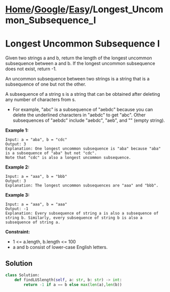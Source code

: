 # [Home](./../..)/[Google](./..)/[Easy](./)/Longest_Uncommon_Subsequence_I
<h1>Longest Uncommon Subsequence I</h1>

<p>
Given two strings a and b, return the length of the longest uncommon subsequence between a and b. If the longest uncommon subsequence does not exist, return -1.
</p>
<p>
An uncommon subsequence between two strings is a string that is a subsequence of one but not the other.
</p>
<p>
A subsequence of a string s is a string that can be obtained after deleting any number of characters from s.
</p>

- For example, "abc" is a subsequence of "aebdc" because you can delete the underlined characters in "aebdc" to get "abc". Other subsequences of "aebdc" include "aebdc", "aeb", and "" (empty string).


<b>Example 1:</b>

    Input: a = "aba", b = "cdc"
    Output: 3
    Explanation: One longest uncommon subsequence is "aba" because "aba" is a subsequence of "aba" but not "cdc".
    Note that "cdc" is also a longest uncommon subsequence.

<b>Example 2:</b>

    Input: a = "aaa", b = "bbb"
    Output: 3
    Explanation: The longest uncommon subsequences are "aaa" and "bbb".

<b>Example 3:</b>

    Input: a = "aaa", b = "aaa"
    Output: -1
    Explanation: Every subsequence of string a is also a subsequence of string b. Similarly, every subsequence of string b is also a subsequence of string a.

<b>Constraint:</b>
- 1 <= a.length, b.length <= 100
- a and b consist of lower-case English letters.

<h2>Solution</h2>

```python
class Solution:
    def findLUSlength(self, a: str, b: str) -> int:
        return -1 if a == b else max(len(a),len(b))
```
